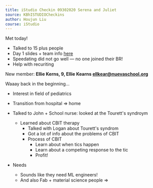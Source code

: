 ```yaml
---
title: iStudio Checkin 09302020 Serena and Juliet
source: KBhISTUDIOCheckins
author: Houjun Liu
course: iStudio
---
```



Met today!

- Talked to 15 plus people
- Day 1 slides + team info [here](https://docs.google.com/presentation/d/1YcA8-5zK0XeW3Svo-yf7KX2uEtmNWOp9JUxxLsO8Zpo/edit?usp=sharing)
- Speedating did not go well — no one joined their BR!
- Help with recuriting

New member: **Ellie Kerns, 9, Ellie Kearns <ellkear@nuevaschool.org>**

Waaay back in the beginning...

* Interest in field of pediatrics
* Transition from hospital => home
* Talked to John + School nurse: looked at the Tourett's syndroym
	* Learned about CBIT therapy
		* Talked with Logan about Tourett's syndrom
		* Got a lot of info about the problems of CBIT
		* Process of CBIT
			* Learn about when tics happen
			* Learn about a competing response to the tic
			* Profit!
			
* Needs
	* Sounds like they need ML engineers!
	* And also Fab + material science people => 


